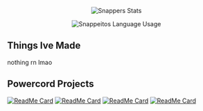 </p>
<p align="center">
  <img align="center" src="https://github-readme-stats.vercel.app/api?username=snapperito&theme=material-palenight&show_icons=true" alt="Snappers Stats">

</p>
<p align="center">
  <img align="center" src="https://github-readme-stats.vercel.app/api/top-langs/?username=snapperito&theme=material-palenight" alt="Snappeitos Language Usage">

## Things Ive Made
nothing rn lmao
## Powercord Projects
[![ReadMe Card](https://github-readme-stats.vercel.app/api/pin/?username=snapperito&repo=Dark-Discord&theme=material-palenight)](https://github.com/Snapperito/Dark-Discord)
[![ReadMe Card](https://github-readme-stats.vercel.app/api/pin/?username=snapperito&repo=Settings-Icons&theme=material-palenight)](https://github.com/Snapperito/Settings-Icons)
[![ReadMe Card](https://github-readme-stats.vercel.app/api/pin/?username=snapperito&repo=CSS-Snippets&theme=material-palenight)](https://github.com/Snapperito/CSS-Snippets)
[![ReadMe Card](https://github-readme-stats.vercel.app/api/pin/?username=snapperito&repo=RemindMe&theme=material-palenight)](https://github.com/Snapperito/RemindMe)
